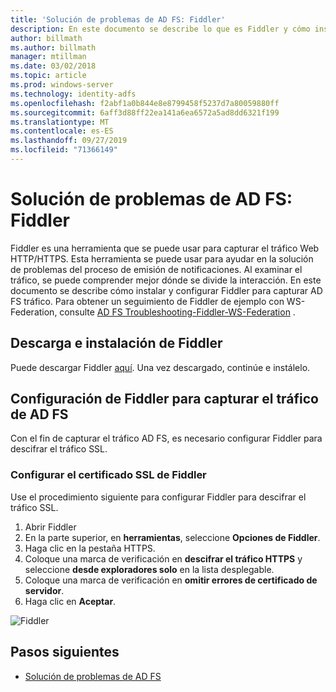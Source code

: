 ```yaml
---
title: 'Solución de problemas de AD FS: Fiddler'
description: En este documento se describe lo que es Fiddler y cómo instalar y configurar Fiddler para solucionar problemas de notificaciones de AD FS
author: billmath
ms.author: billmath
manager: mtillman
ms.date: 03/02/2018
ms.topic: article
ms.prod: windows-server
ms.technology: identity-adfs
ms.openlocfilehash: f2abf1a0b844e8e8799458f5237d7a80059880ff
ms.sourcegitcommit: 6aff3d88ff22ea141a6ea6572a5ad8dd6321f199
ms.translationtype: MT
ms.contentlocale: es-ES
ms.lasthandoff: 09/27/2019
ms.locfileid: "71366149"
---
```

# <a name="ad-fs-troubleshooting---fiddler"></a>Solución de problemas de AD FS: Fiddler
Fiddler es una herramienta que se puede usar para capturar el tráfico Web HTTP/HTTPS.  Esta herramienta se puede usar para ayudar en la solución de problemas del proceso de emisión de notificaciones.  Al examinar el tráfico, se puede comprender mejor dónde se divide la interacción.  En este documento se describe cómo instalar y configurar Fiddler para capturar AD FS tráfico.  Para obtener un seguimiento de Fiddler de ejemplo con WS-Federation, consulte [AD FS Troubleshooting-Fiddler-WS-Federation](ad-fs-tshoot-fiddler-ws-fed.md) .

## <a name="download-and-install-fiddler"></a>Descarga e instalación de Fiddler
Puede descargar Fiddler [aquí](https://www.telerik.com/download/fiddler).  Una vez descargado, continúe e instálelo.

## <a name="configure-fiddler-to-capture-ad-fs-traffic"></a>Configuración de Fiddler para capturar el tráfico de AD FS
Con el fin de capturar el tráfico AD FS, es necesario configurar Fiddler para descifrar el tráfico SSL. 

### <a name="configure-the-fiddler-ssl-certificate"></a>Configurar el certificado SSL de Fiddler
 Use el procedimiento siguiente para configurar Fiddler para descifrar el tráfico SSL.

1.  Abrir Fiddler
2.  En la parte superior, en **herramientas**, seleccione **Opciones de Fiddler**.
3.  Haga clic en la pestaña HTTPS.
4.  Coloque una marca de verificación en **descifrar el tráfico HTTPS** y seleccione **desde exploradores solo** en la lista desplegable.
5.  Coloque una marca de verificación en **omitir errores de certificado de servidor**.
6.  Haga clic en **Aceptar**.

![Fiddler](media/ad-fs-tshoot-fiddler/fiddler1.png)

## <a name="next-steps"></a>Pasos siguientes

- [Solución de problemas de AD FS](ad-fs-tshoot-overview.md)